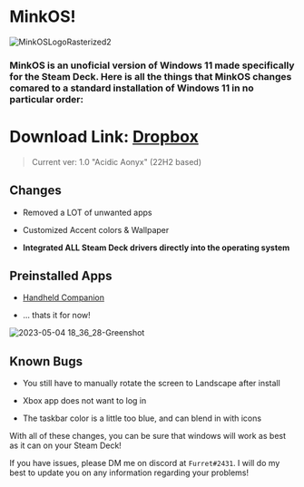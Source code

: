# MinkOS!
![MinkOSLogoRasterized2](https://user-images.githubusercontent.com/35110759/236339456-4548623b-3b88-404a-88bb-63f2718ca25c.png)

### MinkOS is an unoficial version of Windows 11 made specifically for the Steam Deck. Here is all the things that MinkOS changes comared to a standard installation of Windows 11 in no particular order:

# Download Link: [Dropbox](https://www.dropbox.com/s/rgc8snzk6ooz7lj/MinkOS%201.0%20%2822H2%29%20Acidic%20Aonyx.iso?dl=0)
> Current ver: 1.0 "Acidic Aonyx" (22H2 based)

## Changes
  
  * Removed a LOT of unwanted apps
  
  * Customized Accent colors & Wallpaper
  
  * **Integrated ALL Steam Deck drivers directly into the operating system**
## Preinstalled Apps

  * [Handheld Companion](https://github.com/Valkirie/HandheldCompanion)
  
  * ... thats it for now!

![2023-05-04 18_36_28-Greenshot](https://user-images.githubusercontent.com/35110759/236361884-f127cf1b-5ed0-43cb-b265-5625d4c9746e.png)

## Known Bugs
  * You still have to manually rotate the screen to Landscape after install

  * Xbox app does not want to log in

  * The taskbar color is a little too blue, and can blend in with icons
  
With all of these changes, you can be sure that windows will work as best as it can on your Steam Deck!

If you have issues, please DM me on discord at `Furret#2431`. I will do my best to update you on any information regarding your problems!
